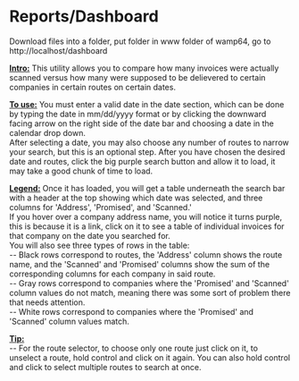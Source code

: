 # Reports/Dashboard

Download files into a folder, put folder in www folder of wamp64, go to http://localhost/dashboard

<p><b><u>Intro:</u></b> This utility allows you to compare how many invoices were actually scanned versus how many were supposed to be delievered to certain companies in certain routes on certain dates.</p>
<p><b><u>To use:</u></b> You must enter a valid date in the date section, which can be done by typing the date in mm/dd/yyyy format or by clicking the downward facing arrow on the right side of the date bar and choosing a date in the calendar drop down.<br>
After selecting a date, you may also choose any number of routes to narrow your search, but this is an optional step. After you have chosen the desired date and routes, click the big purple search button and allow it to load, it may take a good chunk of time to load.</p>
<p><b><u>Legend:</b></u> Once it has loaded, you will get a table underneath the search bar with a header at the top showing which date was selected, and three columns for 'Address', 'Promised', and 'Scanned.' <br>
If you hover over a company address name, you will notice it turns purple, this is because it is a link, click on it to see a table of individual invoices for that company on the date you searched for. <br>
You will also see three types of rows in the table: <br>
-- Black rows correspond to routes, the 'Address' column shows the route name, and the 'Scanned' and 'Promised' columns show the sum of the corresponding columns for each company in said route. <br>
-- Gray rows correspond to companies where the 'Promised' and 'Scanned' column values do not match, meaning there was some sort of problem there that needs attention. <br>
-- White rows correspond to companies where the 'Promised' and 'Scanned' column values match. <br></p>
<p><b><u>Tip:</b></u><br>
-- For the route selector, to choose only one route just click on it, to unselect a route, hold control and click on it again. You can also hold control and click to select multiple routes to search at once.<br>
